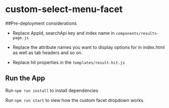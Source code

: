 # custom-select-menu-facet

##Pre-deployment considerations

- Replace AppId, searchApi key and index name in `components/results-page.js`

- Replace the attribute names you want to display options for in index.html as well as tab headers and so on.

- Replace hit properties in the `templates/result-hit.js`


## Run the App

Run `npm run install` to install dependencies

Run `npm run start` to view how the custom facet dropdown works.
